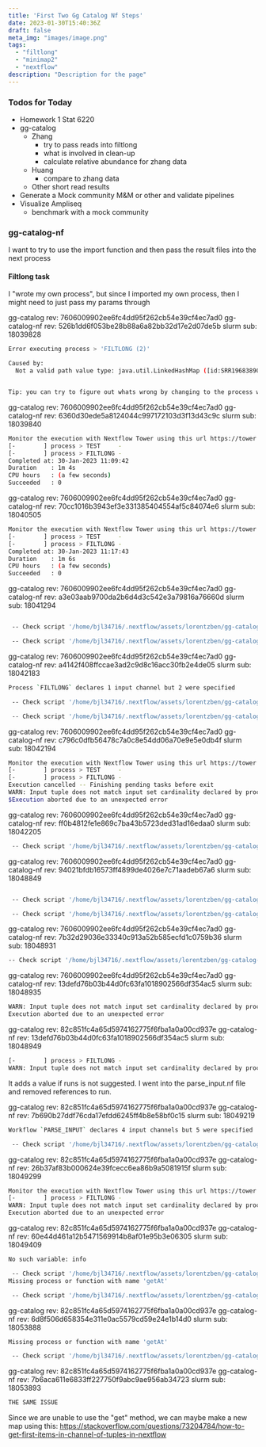 ```yaml
---
title: 'First Two Gg Catalog Nf Steps'
date: 2023-01-30T15:40:36Z
draft: false
meta_img: "images/image.png"
tags:
  - "filtlong"
  - "minimap2"
  - "nextflow"
description: "Description for the page"
---
```


### Todos for Today

- Homework 1 Stat 6220
- gg-catalog
  - Zhang
    - try to pass reads into filtlong
    - what is involved in clean-up
    - calculate relative abundance for zhang data
  - Huang
    - compare to zhang data
  - Other short read results
- Generate a Mock community M&M or other and validate pipelines
- Visualize Ampliseq
  - benchmark with a mock community
  
### gg-catalog-nf

I want to try to use the import function and then pass the result files into the next process

#### Filtlong task

I "wrote my own process", but since I imported my own process, then I might need to just pass my params through

gg-catalog rev: 7606009902ee6fc4dd95f262cb54e39cf4ec7ad0
gg-catalog-nf rev: 526b1dd6f053be28b88a6a82bb32d17e2d07de5b
slurm sub: 18039828

```bash
Error executing process > 'FILTLONG (2)'

Caused by:
  Not a valid path value type: java.util.LinkedHashMap ([id:SRR19683890, single_end:true, run:A])


Tip: you can try to figure out whats wrong by changing to the process work dir and showing the script file named `.command.sh`
```

gg-catalog rev: 7606009902ee6fc4dd95f262cb54e39cf4ec7ad0
gg-catalog-nf rev: 6360d30ede5a8124044c997172103d3f13d43c9c 
slurm sub: 18039840

```bash
Monitor the execution with Nextflow Tower using this url https://tower.nf/user/bjl34716/watch/4SMVjDsEhZwDnT
[-        ] process > TEST     -
[-        ] process > FILTLONG -
Completed at: 30-Jan-2023 11:09:42
Duration    : 1m 4s
CPU hours   : (a few seconds)
Succeeded   : 0
```

gg-catalog rev: 7606009902ee6fc4dd95f262cb54e39cf4ec7ad0
gg-catalog-nf rev: 70cc1016b3943ef3e331385404554af5c84074e6
slurm sub: 18040505

```bash
Monitor the execution with Nextflow Tower using this url https://tower.nf/user/bjl34716/watch/4fIRIXjLz9XY9k
[-        ] process > TEST     -
[-        ] process > FILTLONG -
Completed at: 30-Jan-2023 11:17:43
Duration    : 1m 6s
CPU hours   : (a few seconds)
Succeeded   : 0
```

gg-catalog rev: 7606009902ee6fc4dd95f262cb54e39cf4ec7ad0
gg-catalog-nf rev: a3e03aab9700da2b6d4d3c542e3a79816a76660d
slurm sub: 18041294

```bash

 -- Check script '/home/bjl34716/.nextflow/assets/lorentzben/gg-catalog-nf/subworkflows/local/parse_input.nf' at line: 64 or s$Process `FILTLONG` declares 1 input channel but 2 were specified

 -- Check script '/home/bjl34716/.nextflow/assets/lorentzben/gg-catalog-nf/main.nf' at line: 74 or see '.nextflow.log' file fo$[-        ] process > TEST -
```

gg-catalog rev: 7606009902ee6fc4dd95f262cb54e39cf4ec7ad0
gg-catalog-nf rev: a4142f408ffccae3ad2c9d8c16acc30fb2e4de05
slurm sub: 18042183

```bash
Process `FILTLONG` declares 1 input channel but 2 were specified

 -- Check script '/home/bjl34716/.nextflow/assets/lorentzben/gg-catalog-nf/main.nf' at line: 74 or see '.nextflow.log' file fo$No such variable: info

 -- Check script '/home/bjl34716/.nextflow/assets/lorentzben/gg-catalog-nf/subworkflows/local/parse_input.nf' at line: 64 or s$
```

gg-catalog rev: 7606009902ee6fc4dd95f262cb54e39cf4ec7ad0
gg-catalog-nf rev: c796c0dfb56478c7a0c8e54dd06a70e9e5e0db4f
slurm sub: 18042194

```bash
Monitor the execution with Nextflow Tower using this url https://tower.nf/user/bjl34716/watch/5tERuhmHwWxH1F
[-        ] process > TEST     -
[-        ] process > FILTLONG -
Execution cancelled -- Finishing pending tasks before exit
WARN: Input tuple does not match input set cardinality declared by process `FILTLONG` -- offending value: [[id:SRR15214153, single_end:true, run:A], [/scratch/bjl34716/gg-catalog/zhang/reads/c
$Execution aborted due to an unexpected error
```

gg-catalog rev: 7606009902ee6fc4dd95f262cb54e39cf4ec7ad0
gg-catalog-nf rev: ff0b4812fe1e869c7ba43b5723ded31ad16edaa0
slurm sub: 18042205

```bash
 -- Check script '/home/bjl34716/.nextflow/assets/lorentzben/gg-catalog-nf/subworkflows/local/parse_input.nf' at line: 64 or see '.nextflow.log' file for more de$Missing process or function with name 'getAt'
```

gg-catalog rev: 7606009902ee6fc4dd95f262cb54e39cf4ec7ad0
gg-catalog-nf rev: 94021bfdb16573ff4899de4026e7c71aadeb67a6
slurm sub: 18048849

```bash

 -- Check script '/home/bjl34716/.nextflow/assets/lorentzben/gg-catalog-nf/subworkflows/local/parse_input.nf' at line: 64 or see '.nextflow.log' file for more de$Missing process or function with name 'getAt'

 -- Check script '/home/bjl34716/.nextflow/assets/lorentzben/gg-catalog-nf/main.nf' at line: 74 or see '.nextflow.log' file for more details
```

gg-catalog rev: 7606009902ee6fc4dd95f262cb54e39cf4ec7ad0
gg-catalog-nf rev: 7b32d29036e33340c913a52b585ecfd1c0759b36
slurm sub: 18048931

```bash
-- Check script '/home/bjl34716/.nextflow/assets/lorentzben/gg-catalog-nf/subworkflows/local/parse_input.nf' at line: 64 or see '.nextflow.log' file for more de$Process `FILTLONG` declares 1 input channel but 0 were specified
```

gg-catalog rev: 7606009902ee6fc4dd95f262cb54e39cf4ec7ad0
gg-catalog-nf rev: 13defd76b03b44d0fc63fa1018902566df354ac5
slurm sub: 18048935

```bash
WARN: Input tuple does not match input set cardinality declared by process `FILTLONG` -- offending value: [[id:SRR15214153, single_end:true, run:A], [/scratch/bjl34716/gg-catalog/zhang/reads/cecum/SRR15214153.fastq]]
Execution aborted due to an unexpected error
```

gg-catalog rev: 82c851fc4a65d5974162775f6fba1a0a00cd937e 
gg-catalog-nf rev: 13defd76b03b44d0fc63fa1018902566df354ac5
slurm sub: 18048949

```bash
[-        ] process > FILTLONG -
WARN: Input tuple does not match input set cardinality declared by process `FILTLONG` -- offending value: [[id:SRR15214153, single_end:true, run:1], [/scratch/bj$Execution aborted due to an unexpected error
```

It adds a value if runs is not suggested. I went into the parse_input.nf file and removed references to run.

gg-catalog rev: 82c851fc4a65d5974162775f6fba1a0a00cd937e 
gg-catalog-nf rev: 7b690b27ddf76cda17efdd6245ff4b8e58bf0c15
slurm sub: 18049219

```bash
Workflow `PARSE_INPUT` declares 4 input channels but 5 were specified

 -- Check script '/home/bjl34716/.nextflow/assets/lorentzben/gg-catalog-nf/main.nf' at line: 69 or see '.nextflow.log' file for more details

```

gg-catalog rev: 82c851fc4a65d5974162775f6fba1a0a00cd937e 
gg-catalog-nf rev: 26b37af83b000624e39fcecc6ea86b9a5081915f
slurm sub: 18049299

```bash
Monitor the execution with Nextflow Tower using this url https://tower.nf/user/bjl34716/watch/3IPcHg1x6hUOnY
[-        ] process > FILTLONG -
WARN: Input tuple does not match input set cardinality declared by process `FILTLONG` -- offending value: [[id:SRR15214153, single_end:true], [/scratch/bjl34716/gg-catalog/zhang/reads/cecum/SRR15214153.fastq]]
Execution aborted due to an unexpected error
```

gg-catalog rev: 82c851fc4a65d5974162775f6fba1a0a00cd937e 
gg-catalog-nf rev: 60e44d461a12b5471569914b8af01e95b3e06305 
slurm sub: 18049409

```bash
No such variable: info

 -- Check script '/home/bjl34716/.nextflow/assets/lorentzben/gg-catalog-nf/subworkflows/local/parse_input.nf' at line: 60 or see '.nextflow.log' file for more details
Missing process or function with name 'getAt'

 -- Check script '/home/bjl34716/.nextflow/assets/lorentzben/gg-catalog-nf/main.nf' at line: 73 or see '.nextflow.log' file for more details
```

gg-catalog rev: 82c851fc4a65d5974162775f6fba1a0a00cd937e 
gg-catalog-nf rev: 6d8f506d658354e311e0ac5579cd59e24e1b14d0
slurm sub: 18053888

```bash
Missing process or function with name 'getAt'

 -- Check script '/home/bjl34716/.nextflow/assets/lorentzben/gg-catalog-nf/main.nf' at line: 73 or see '.nextflow.log' file for more details
```

gg-catalog rev: 82c851fc4a65d5974162775f6fba1a0a00cd937e 
gg-catalog-nf rev: 7b6aca611e6833ff227750f9abc9ae956ab34723
slurm sub: 18053893

```bash
THE SAME ISSUE
```

Since we are unable to use the "get" method, we can maybe make a new map using this:
https://stackoverflow.com/questions/73204784/how-to-get-first-items-in-channel-of-tuples-in-nextflow


